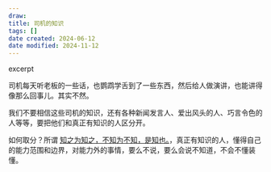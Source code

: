 ```yaml
---
draw:
title: 司机的知识
tags: []
date created: 2024-06-12
date modified: 2024-11-12
---
```


excerpt

<!-- more -->

司机每天听老板的一些话，也鹦鹉学舌到了一些东西，然后给人做演讲，也能讲得像那么回事儿。其实不然。

我们不要相信这些司机的知识，还有各种新闻发言人、爱出风头的人、巧言令色的人等等，要把他们和真正有知识的人区分开。

如何取分？所谓 [知之为知之，不知为不知，是知也。](知之为知之，不知为不知，是知也。)，真正有知识的人，懂得自己的能力范围和边界，对能力外的事情，要么不说，要么会说不知道，不会不懂装懂。

